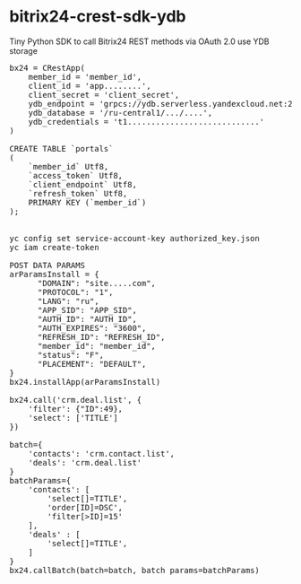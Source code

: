 # bitrix24-crest-sdk-ydb
Tiny Python SDK to call Bitrix24 REST methods via OAuth 2.0 use YDB storage

<pre>
bx24 = CRestApp(
    member_id = 'member_id', 
    client_id = 'app........', 
    client_secret = 'client_secret', 
    ydb_endpoint = 'grpcs://ydb.serverless.yandexcloud.net:2135', 
    ydb_database = '/ru-central1/.../....', 
    ydb_credentials = 't1............................'
)

CREATE TABLE `portals`
(
    `member_id` Utf8,
    `access_token` Utf8,
    `client_endpoint` Utf8,
    `refresh_token` Utf8,
    PRIMARY KEY (`member_id`)
);


yc config set service-account-key authorized_key.json
yc iam create-token

POST DATA PARAMS
arParamsInstall = {
      "DOMAIN": "site.....com", 
      "PROTOCOL": "1", 
      "LANG": "ru", 
      "APP_SID": "APP_SID",
      "AUTH_ID": "AUTH_ID", 
      "AUTH_EXPIRES": "3600",   
      "REFRESH_ID": "REFRESH_ID",
      "member_id": "member_id",
      "status": "F",  
      "PLACEMENT": "DEFAULT",  
}
bx24.installApp(arParamsInstall)

bx24.call('crm.deal.list', {
    'filter': {"ID":49},
    'select': ['TITLE']
})

batch={
    'contacts': 'crm.contact.list', 
    'deals': 'crm.deal.list'
}
batchParams={
    'contacts': [
        'select[]=TITLE', 
        'order[ID]=DSC', 
        'filter[>ID]=15'
    ], 
    'deals' : [
        'select[]=TITLE',
    ]
}
bx24.callBatch(batch=batch, batch_params=batchParams)
</pre>
